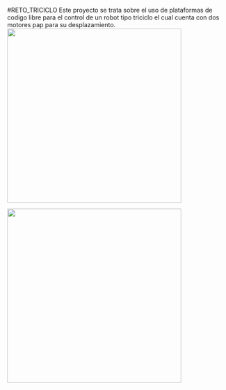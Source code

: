 #RETO_TRICICLO
Este proyecto se trata sobre el uso de plataformas de codigo libre para el control de un robot tipo triciclo el cual cuenta con dos motores pap para su desplazamiento.
<br>
<img src="https://lh3.googleusercontent.com/04E10UNF2hQjskwtmWftmX4iiuv0DcJNXu-e19Upeud7aMIAGWXFyMnZEbUpxTdBjO0XZGgMo4uZHJtysylHI0A-oSOFaDcI0pZwgbKpi7l18ZAS2w8VbWXVM2h501WvQanwyhu11YIzfoZeiYGYtV5CKvNle1nY-Ok875XAoNoo3e34YuvTmpcmh28-PrbuH9I41_w4rUJ5CS1aLE-u7O-lvWEo157wC-2t-ljlHztMDAoYzGMGzNxi8hKFESTsAexbjdVI7iUbtxKbpBGfn-HDCJXUi6lH_-7MKaz_NdXSI9R7NiiS6FgdtoBZFeReh04MNwD0ZMl99iE4PHD8UB1bAjJKKpzuYM2VIVw0nCEyAhLZaj9tgsDpQvY5qUmrQ_ftkwVveFp4XBq8utXjUAUoV0gG4Vp8Ay_R7rnWmiWm08i2RJbV-5TmK3O-dxReW-_D7324Xa5rxe5SlV4gNXepVWcj2TftzL94RmS0VrUO7mEzENRjJihr6eQSd1yQbHHIoHU4mzLM2d3dku0Meo8F9hTM311mW-kS7W2lLHv0FAZYaNoM0Tad27v1F0P8OWNhIlUA_t37QYriGRORQr4_vqTfwObQ1Nlqfkg=s626-no" width="400" height="400" />

<img src="https://lh3.googleusercontent.com/vf4NOZYLmOFCKmXp81VdpKvoEwLsjnBAaAl6ddRWD3zzGnsXR2zJF743lsWch8UBZSlZTsqj5ZSHi9LG_f_M888eH5U0u9iWjesOlYNVLmZqVKHKi2uCpndGqzYa8Whz0xFQGLTmaWQaAFoTj3n5X9Wt7ITsjy3rViuEXd0IBJoQR3y2nNF09lePWX2lXQAxWAszbaaM2EB1ylLJyFPBCFbGxmbFPgp5P_y4VSr4yR-RauMYyMJ3-6oCl4gVQjlHD_AZZ7tD0nJUYccqW9xfWVnKme0A6jCXff_9y0Ln-YwKF3l3gFxAy8xT_Np4RRzgbvyXKUsx8IIe9FTYe3rRNjAVXjuFYAqrlRI1U1B_2hP3CzMYCZkUkcs3bluDJj1_EF5LXZBL0yC42IJ4cAVL-SsnhS4o0BEY9jmJNOEvu39S61YJenfT50QkgV2B_GeqlJCA-RRZvABgEJrcOlQnDIVILGy6cXvkI3NkKk4J8IzV0N942jUKgTozYmKFuNlZ9x1IowVuqMLBHgoyzovAjJ8DNvPkYGNGC2ICE8aMUkPEejtCOugwnoAOkIjSHxWGBOnDtGDTBCSZYU2vgWewcUwMszZhOnSeimTOn7Y=s642-no" width="400" height="400"  />
